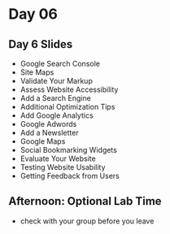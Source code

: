 # Day 06
## Day 6 Slides
- Google Search Console
- Site Maps
- Validate Your Markup
- Assess Website Accessibility
- Add a Search Engine
- Additional Optimization Tips
- Add Google Analytics
- Google Adwords
- Add a Newsletter
- Google Maps
- Social Bookmarking Widgets
- Evaluate Your Website
- Testing Website Usability
- Getting Feedback from Users

## Afternoon: Optional Lab Time
- check with your group before you leave